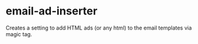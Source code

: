 # email-ad-inserter
 Creates a setting to add HTML ads (or any html) to the email templates via magic tag.
